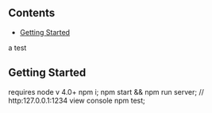 
## Contents

- [Getting Started](#getting-started)


a test

## Getting Started

  requires node v 4.0+
  npm i;
  npm start && npm run server;
  // http:127.0.0.1:1234 view console
  npm test;
